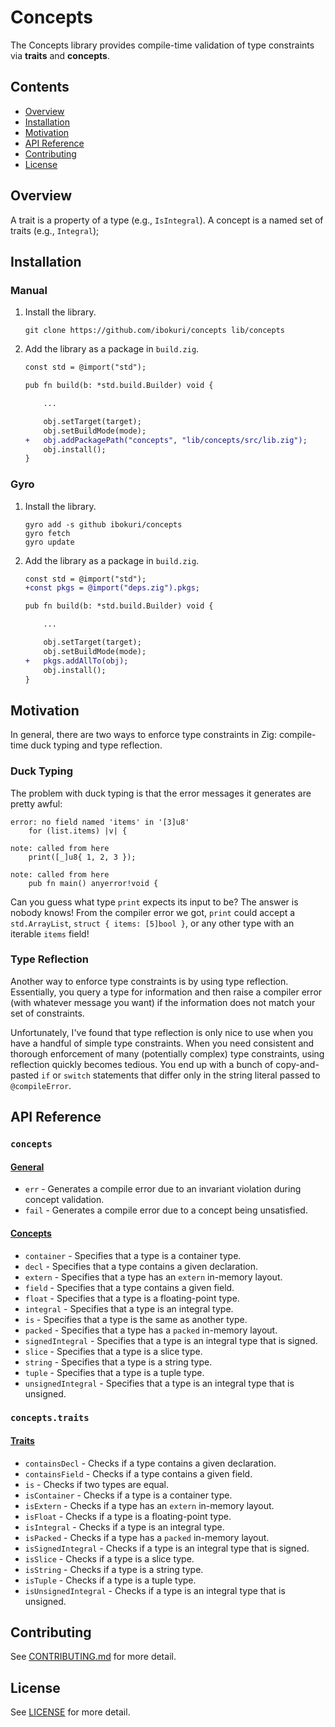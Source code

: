 # Concepts

The Concepts library provides compile-time validation of type constraints via
**traits** and **concepts**.

## Contents

* [Overview](#overview)
* [Installation](#installation)
* [Motivation](#motivation)
* [API Reference](#api-reference)
* [Contributing](#contributing)
* [License](#license)

## Overview

A trait is a property of a type (e.g., `IsIntegral`). A concept is a named set
of traits (e.g., `Integral`);

## Installation

### Manual

1. Install the library.

    ```
    git clone https://github.com/ibokuri/concepts lib/concepts
    ```

2. Add the library as a package in `build.zig`.

    ```diff
    const std = @import("std");

    pub fn build(b: *std.build.Builder) void {

        ...

        obj.setTarget(target);
        obj.setBuildMode(mode);
    +   obj.addPackagePath("concepts", "lib/concepts/src/lib.zig");
        obj.install();
    }
    ```

### Gyro

1. Install the library.

    ```
    gyro add -s github ibokuri/concepts
    gyro fetch
    gyro update
    ```

2. Add the library as a package in `build.zig`.

    ```diff
    const std = @import("std");
    +const pkgs = @import("deps.zig").pkgs;

    pub fn build(b: *std.build.Builder) void {

        ...

        obj.setTarget(target);
        obj.setBuildMode(mode);
    +   pkgs.addAllTo(obj);
        obj.install();
    }
    ```

## Motivation

In general, there are two ways to enforce type constraints in Zig: compile-time
duck typing and type reflection.

### Duck Typing

The problem with duck typing is that the error messages it generates are pretty
awful:

```
error: no field named 'items' in '[3]u8'
    for (list.items) |v| {

note: called from here
    print([_]u8{ 1, 2, 3 });

note: called from here
    pub fn main() anyerror!void {

```

Can you guess what type `print` expects its input to be? The answer is nobody
knows! From the compiler error we got, `print` could accept a `std.ArrayList`,
`struct { items: [5]bool }`, or any other type with an iterable `items` field!

### Type Reflection

Another way to enforce type constraints is by using type reflection.
Essentially, you query a type for information and then raise a compiler error
(with whatever message you want) if the information does not match your set of
constraints.

Unfortunately, I've found that type reflection is only nice to use when you
have a handful of simple type constraints. When you need consistent and
thorough enforcement of many (potentially complex) type constraints, using
reflection quickly becomes tedious. You end up with a bunch of copy-and-pasted
`if` or `switch` statements that differ only in the string literal passed to
`@compileError`.

## API Reference

### `concepts`

#### [General](src/lib.zig)

- `err` - Generates a compile error due to an invariant violation during concept validation.
- `fail` - Generates a compile error due to a concept being unsatisfied.

#### [Concepts](src/concepts)

- `container` - Specifies that a type is a container type.
- `decl` - Specifies that a type contains a given declaration.
- `extern` - Specifies that a type has an `extern` in-memory layout.
- `field` - Specifies that a type contains a given field.
- `float` - Specifies that a type is a floating-point type.
- `integral` - Specifies that a type is an integral type.
- `is` - Specifies that a type is the same as another type.
- `packed` - Specifies that a type has a `packed` in-memory layout.
- `signedIntegral` - Specifies that a type is an integral type that is signed.
- `slice` - Specifies that a type is a slice type.
- `string` - Specifies that a type is a string type.
- `tuple` - Specifies that a type is a tuple type.
- `unsignedIntegral` - Specifies that a type is an integral type that is unsigned.

### `concepts.traits`

#### [Traits](src/traits)

- `containsDecl` - Checks if a type contains a given declaration.
- `containsField` - Checks if a type contains a given field.
- `is` - Checks if two types are equal.
- `isContainer` - Checks if a type is a container type.
- `isExtern` - Checks if a type has an `extern` in-memory layout.
- `isFloat` - Checks if a type is a floating-point type.
- `isIntegral` - Checks if a type is an integral type.
- `isPacked` - Checks if a type has a `packed` in-memory layout.
- `isSignedIntegral` - Checks if a type is an integral type that is signed.
- `isSlice` - Checks if a type is a slice type.
- `isString` - Checks if a type is a string type.
- `isTuple` - Checks if a type is a tuple type.
- `isUnsignedIntegral` - Checks if a type is an integral type that is unsigned.

## Contributing

See [CONTRIBUTING.md](CONTRIBUTING.md) for more detail.

## License

See [LICENSE](LICENSE) for more detail.
